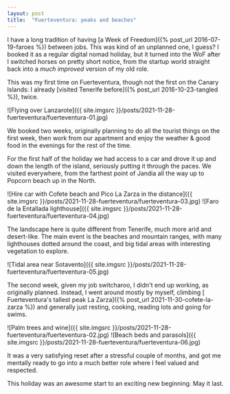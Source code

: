```yaml
---
layout: post
title:  "Fuerteventura: peaks and beaches"
---
```


I have a long tradition of having [a Week of Freedom]({% post_url 2016-07-19-faroes %}) between jobs. This was kind of an unplanned one, I guess? I booked it as a regular digital nomad holiday, but it turned into the WoF after I switched horses on pretty short notice, from the startup world straight back into a _much improved_ version of my old role.

This was my first time on Fuerteventura, though not the first on the Canary Islands: I already [visited Tenerife before]({% post_url 2016-10-23-tangled %}), twice.

![Flying over Lanzarote]({{ site.imgsrc }}/posts/2021-11-28-fuerteventura/fuerteventura-01.jpg)

We booked two weeks, originally planning to do all the tourist things on the first week, then work from our apartment and enjoy the weather & good food in the evenings for the rest of the time.

For the first half of the holiday we had access to a car and drove it up and down the length of the island, seriously putting it through the paces. We visited everywhere, from the farthest point of Jandia all the way up to Popcorn beach up in the North.

![Hire car with Cofete beach and Pico La Zarza in the distance]({{ site.imgsrc }}/posts/2021-11-28-fuerteventura/fuerteventura-03.jpg)
![Faro de la Entallada lighthouse]({{ site.imgsrc }}/posts/2021-11-28-fuerteventura/fuerteventura-04.jpg)

The landscape here is quite different from Tenerife, much more arid and desert-like. The main event is the beaches and mountain ranges, with many lighthouses dotted around the coast, and big tidal areas with interesting vegetation to explore.

![Tidal area near Sotavento]({{ site.imgsrc }}/posts/2021-11-28-fuerteventura/fuerteventura-05.jpg)

The second week, given my job switcharoo, I didn't end up working, as originally planned. Instead, I went around mostly by myself, climbing [ Fuerteventura's tallest peak La Zarza]({% post_url 2021-11-30-cofete-la-zarza %}) and generally just resting, cooking, reading lots and going for swims. 

![Palm trees and wine]({{ site.imgsrc }}/posts/2021-11-28-fuerteventura/fuerteventura-02.jpg)
![Beach beds and parasols]({{ site.imgsrc }}/posts/2021-11-28-fuerteventura/fuerteventura-06.jpg)

It was a very satisfying reset after a stressful couple of months, and got me mentally ready to go into a much better role where I feel valued and respected. 

This holiday was an awesome start to an exciting new beginning. May it last.

